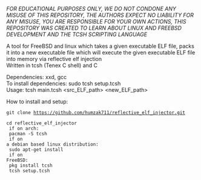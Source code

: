 *FOR EDUCATIONAL PURPOSES ONLY, WE DO NOT CONDONE ANY MISUSE OF THIS REPOSITORY, THE AUTHORS EXPECT NO LIABILITY FOR ANY MISUSE, YOU ARE RESPONSIBLE FOR YOUR OWN ACTIONS, THIS REPOSITORY WAS CREATED TO LEARN ABOUT LINUX AND FREEBSD DEVELOPMENT AND THE TCSH SCRIPTING LANGUAGE*

A tool for FreeBSD and linux which takes a given executable ELF file, packs it into a new executable file which will execute the given executable ELF file into memory via reflective elf injection<br>
Written in tcsh (Tenex C shell) and C<br>

Dependencies: xxd, gcc<br>
To install dependencies: sudo tcsh setup.tcsh<br>
Usage: tcsh main.tcsh <src_ELF_path> <new_ELF_path><br>

How to install and setup:

<code>git clone https://github.com/humzak711/reflective_elf_injector.git<br>
cd reflective_elf_injector<br>
if on arch:<br>
pacman -S tcsh<br>
if on a debian based linux distribution:<br>
sudo apt-get install<br> 
if on FreeBSD:<br>
pkg install tcsh<br>
tcsh setup.tcsh</code><br>
